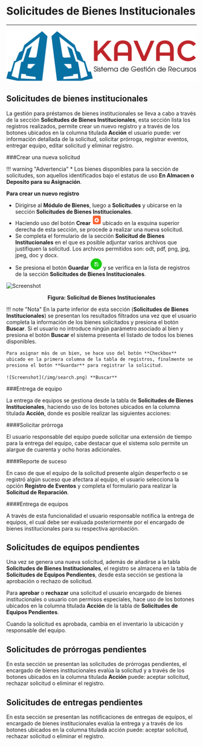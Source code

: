 # Solicitudes de Bienes Institucionales 
***************************************

![Screenshot](img/logokavac.png#imagen)

## Solicitudes de bienes institucionales

La gestión para préstamos de bienes institucionales se lleva a cabo a través de la sección **Solicitudes de Bienes Institucionales**, esta sección lista los registros realizados, permite crear un nuevo registro y a través de los botones ubicados en la columna titulada **Acción** el usuario puede:  ver información detallada de la solicitud, solicitar prórroga, registrar eventos, entregar equipo, editar solicitud y eliminar registro. 

###Crear una nueva solicitud 

!!! warning "Advertencia"
	*	Los bienes disponibles para la sección de solicitudes, son aquellos identificados bajo el estatus de uso **En Almacen o Deposito para su Asignación**.   

**Para crear un nuevo registro**

- Dirigirse al **Módulo de Bienes**, luego a **Solicitudes** y ubicarse en la sección **Solicitudes de Bienes Institucionales**.
- Haciendo uso del botón **Crear** ![Screenshot](img/create.png#imagen) ubicado en la esquina superior derecha de esta sección, se procede a realizar una nueva solicitud.
- Se completa el formulario de la sección **Solicitud de Bienes Institucionales** en el que es posible adjuntar varios archivos que justifiquen la solicitud.  Los archivos permitidos son: odt, pdf, png, jpg, jpeg, doc y docx. 
- Se presiona el botón **Guardar** ![Screenshot](img/save.png#imagen) y se verifica en la lista de registros de la sección **Solicitudes de Bienes Institucionales**.     

![Screenshot](/img/solicitud_bienes.jpg)<div style="text-align: center;font-weight: bold">Figura: Solicitud de Bienes Institucionales</div>

!!! note "Nota"
	En la parte inferior de esta sección (**Solicitudes de Bienes Institucionales**) se presentan los resultados filtrados una vez que el usuario completa la información de los bienes solicitados y presiona el botón **Buscar**. Si el usuario no introduce ningún parámetro asociado al bien y presiona el botón **Buscar** el sistema presenta el listado de  todos los bienes disponibles.

	Para asignar más de un bien, se hace uso del botón **Checkbox** ubicado en la primera columna de la tabla de registros, finalmente se presiona el botón **Guardar** para registrar la solicitud.

	![Screenshot](/img/search.png) **Buscar** 

###Entrega de equipo 

La entrega de equipos se gestiona desde la tabla de **Solicitudes de Bienes Institucionales**, haciendo uso de los botones ubicados en la columna titulada **Acción**, donde es posible realizar las siguientes acciones: 

####Solicitar prórroga 

El usuario responsable del equipo puede solicitar una extensión de tiempo para la entrega del equipo, cabe destacar que el sistema solo permite un alargue de cuarenta y ocho horas adicionales. 

####Reporte de suceso

En caso de que el equipo de la solicitud presente algún desperfecto o se registró algún suceso que afectara al equipo, el usuario selecciona la opción **Registro de Eventos** y completa el formulario para realizar la **Solicitud de Reparación**.

####Entrega de equipos  

A través de esta funcionalidad el usuario responsable notifica la entrega de equipos, el cual debe ser evaluada posteriormente por el encargado de bienes institucionales para su respectiva aprobación.  

## Solicitudes de equipos pendientes 

Una vez se genera una nueva solicitud, además de añadirse a la tabla **Solicitudes de Bienes Institucionales**, el registro se almacena en la tabla de **Solicitudes de Equipos Pendientes**, desde esta sección se gestiona la aprobación o rechazo de solicitud. 

Para **aprobar** o **rechazar** una solicitud el usuario encargado de bienes institucionales o usuario con permisos especiales, hace uso de los botones ubicados en la columna titulada **Acción** de la tabla de **Solicitudes de Equipos Pendientes**. 

Cuando la solicitud es aprobada, cambia en el inventario la ubicación y responsable del equipo.

## Solicitudes de prórrogas pendientes

En esta sección se presentan las solicitudes de prórrogas pendientes, el encargado de bienes institucionales evalúa la solicitud y a través de los botones ubicados en la columna titulada **Acción** puede: aceptar solicitud, rechazar solicitud o eliminar el registro. 


## Solicitudes de entregas pendientes

En esta sección se presentan las notificaciones de entregas de equipos, el encargado de bienes institucionales evalúa la entrega y a través de los botones ubicados en la columna titulada acción puede: aceptar solicitud, rechazar solicitud o eliminar el registro. 

























   